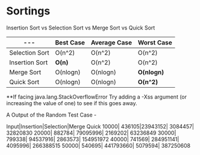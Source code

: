# Sortings
Insertion Sort vs Selection Sort vs Merge Sort vs Quick Sort


--- | Best Case | Average Case | Worst Case | 
--- | --- | --- | --- |
Selection Sort | O(n^2) | O(n^2) | O(n^2) |
Insertion Sort | **O(n)** | O(n^2) | O(n^2) |
Merge Sort | O(nlogn) | O(nlogn) | **O(nlogn)** |
Quick Sort | O(nlogn) | O(nlogn) | **O(n^2)** |


**If facing java.lang.StackOverflowError
Try adding a -Xss argument (or increasing the value of one) to see if this goes away.

A Output of the Random Test Case -

Input|Insertion|Selection|Merge	Quick
10000| 436105|23943152|	3084457|	32820830
20000|	882784|	79095996|	2169202|	63236849
30000|	799338|	94537916|	2863573|	154951972
40000|	741569|	284951141|	4095996|	266388515
50000|	540695|	441793660|	5079594|	387250608

